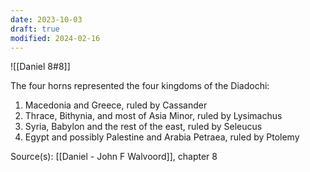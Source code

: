 ```yaml
---
date: 2023-10-03
draft: true
modified: 2024-02-16
---
```


![[Daniel 8#8]]

The four horns represented the four kingdoms of the Diadochi:
1. Macedonia and Greece, ruled by Cassander
2. Thrace, Bithynia, and most of Asia Minor, ruled by Lysimachus
3. Syria, Babylon and the rest of the east, ruled by Seleucus
4. Egypt and possibly Palestine and Arabia Petraea, ruled by Ptolemy

Source(s): [[Daniel - John F Walvoord]], chapter 8

